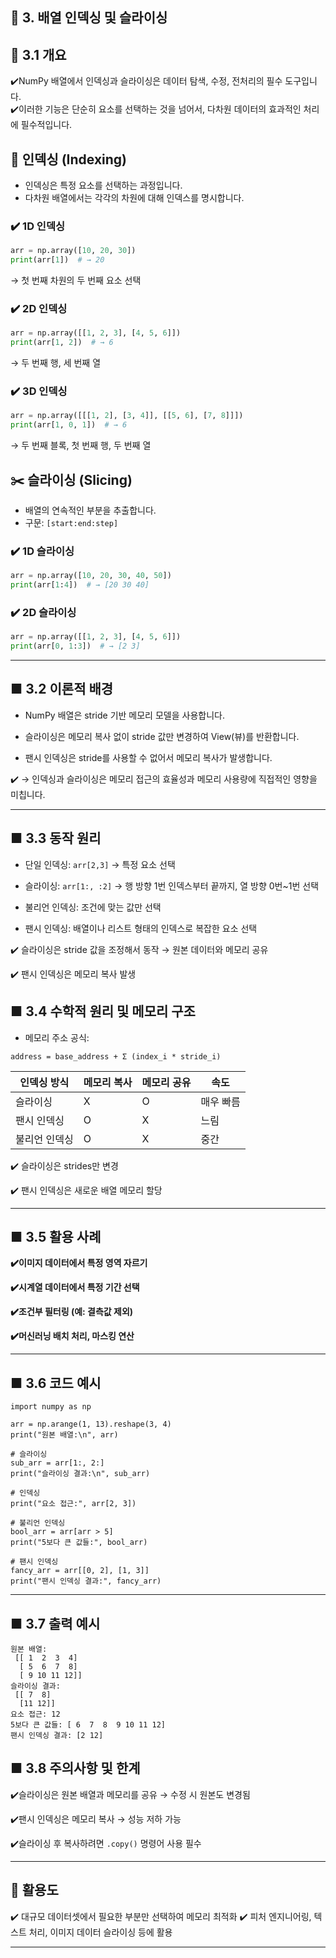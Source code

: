 ## 🔸 3. 배열 인덱싱 및 슬라이싱

## 📌 3.1 개요
✔️NumPy 배열에서 인덱싱과 슬라이싱은 데이터 탐색, 수정, 전처리의 필수 도구입니다.  
✔️이러한 기능은 단순히 요소를 선택하는 것을 넘어서, 다차원 데이터의 효과적인 처리에 필수적입니다.

## 🔎 인덱싱 (Indexing)
- 인덱싱은 특정 요소를 선택하는 과정입니다.
- 다차원 배열에서는 각각의 차원에 대해 인덱스를 명시합니다.

### ✔️ 1D 인덱싱
```python
arr = np.array([10, 20, 30])
print(arr[1])  # → 20
```
→ 첫 번째 차원의 두 번째 요소 선택

### ✔️ 2D 인덱싱
```python
arr = np.array([[1, 2, 3], [4, 5, 6]])
print(arr[1, 2])  # → 6
```
→ 두 번째 행, 세 번째 열

### ✔️ 3D 인덱싱
```python
arr = np.array([[[1, 2], [3, 4]], [[5, 6], [7, 8]]])
print(arr[1, 0, 1])  # → 6
```
→ 두 번째 블록, 첫 번째 행, 두 번째 열

## ✂️ 슬라이싱 (Slicing)
- 배열의 연속적인 부분을 추출합니다.
- 구문: `[start:end:step]`

### ✔️ 1D 슬라이싱
```python
arr = np.array([10, 20, 30, 40, 50])
print(arr[1:4])  # → [20 30 40]
```

### ✔️ 2D 슬라이싱
```python
arr = np.array([[1, 2, 3], [4, 5, 6]])
print(arr[0, 1:3])  # → [2 3]
```

---

## ■ 3.2 이론적 배경
-  NumPy 배열은 stride 기반 메모리 모델을 사용합니다.

-  슬라이싱은 메모리 복사 없이 stride 값만 변경하여 View(뷰)를 반환합니다.

-  팬시 인덱싱은 stride를 사용할 수 없어서 메모리 복사가 발생합니다.

✔️ → 인덱싱과 슬라이싱은 메모리 접근의 효율성과 메모리 사용량에 직접적인 영향을 미칩니다.  

---  

## ■ 3.3 동작 원리
-  단일 인덱싱: ```arr[2,3]``` → 특정 요소 선택

-  슬라이싱: ```arr[1:, :2]``` → 행 방향 1번 인덱스부터 끝까지, 열 방향 0번~1번 선택

-  불리언 인덱싱: 조건에 맞는 값만 선택

-  팬시 인덱싱: 배열이나 리스트 형태의 인덱스로 복잡한 요소 선택

✔️ 슬라이싱은 stride 값을 조정해서 동작 → 원본 데이터와 메모리 공유

✔️ 팬시 인덱싱은 메모리 복사 발생

## ■ 3.4 수학적 원리 및 메모리 구조

-  메모리 주소 공식:
  
```
address = base_address + Σ (index_i * stride_i)
```

| 인덱싱 방식  | 메모리 복사 | 메모리 공유 | 속도    |
| ------- | ------ | ------ | ----- |
| 슬라이싱    | X      | O      | 매우 빠름 |
| 팬시 인덱싱  | O      | X      | 느림    |
| 불리언 인덱싱 | O      | X      | 중간    |


✔️ 슬라이싱은 strides만 변경  

✔️ 팬시 인덱싱은 새로운 배열 메모리 할당

---

## ■ 3.5 활용 사례  

**✔️이미지 데이터에서 특정 영역 자르기**

**✔️시계열 데이터에서 특정 기간 선택**

**✔️조건부 필터링 (예: 결측값 제외)**

**✔️머신러닝 배치 처리, 마스킹 연산**

---

## ■ 3.6 코드 예시

```
import numpy as np

arr = np.arange(1, 13).reshape(3, 4)
print("원본 배열:\n", arr)

# 슬라이싱
sub_arr = arr[1:, 2:]
print("슬라이싱 결과:\n", sub_arr)

# 인덱싱
print("요소 접근:", arr[2, 3])

# 불리언 인덱싱
bool_arr = arr[arr > 5]
print("5보다 큰 값들:", bool_arr)

# 팬시 인덱싱
fancy_arr = arr[[0, 2], [1, 3]]
print("팬시 인덱싱 결과:", fancy_arr)
```

---

## ■ 3.7 출력 예시

```
원본 배열:
 [[ 1  2  3  4]
  [ 5  6  7  8]
  [ 9 10 11 12]]
슬라이싱 결과:
 [[ 7  8]
  [11 12]]
요소 접근: 12
5보다 큰 값들: [ 6  7  8  9 10 11 12]
팬시 인덱싱 결과: [2 12]
```

## ■ 3.8 주의사항 및 한계
✔️슬라이싱은 원본 배열과 메모리를 공유 → 수정 시 원본도 변경됨

✔️팬시 인덱싱은 메모리 복사 → 성능 저하 가능

✔️슬라이싱 후 복사하려면 ```.copy()``` 명령어 사용 필수

---

## 🚀 활용도
✔️ 대규모 데이터셋에서 필요한 부분만 선택하여 메모리 최적화
✔️ 피처 엔지니어링, 텍스트 처리, 이미지 데이터 슬라이싱 등에 활용

---
